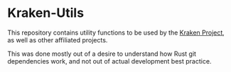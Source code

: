 # Kraken-Utils

This repository contains utility functions to be used by the [Kraken Project](https://github.com/ethanshry/Kraken), as well as other affiliated projects.

This was done mostly out of a desire to understand how Rust git dependencies work, and not out of actual development best practice.
